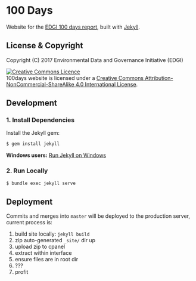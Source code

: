 # 100 Days

Website for the [EDGI 100 days report](http://100days.envirodatagov.org/), built with [Jekyll](https://jekyllrb.com/).

## License & Copyright

Copyright (C) 2017 Environmental Data and Governance Initiative (EDGI)

<a rel="license" href="https://creativecommons.org/licenses/by-nc-sa/4.0/"><img class="pa2" alt="Creative Commons Licence" style="border-width:0" src="https://licensebuttons.net/l/by-nc-sa/4.0/80x15.png" /></a><br />100days website is licensed under a <a rel="license" href="https://creativecommons.org/licenses/by-nc-sa/4.0/">Creative Commons Attribution-NonCommercial-ShareAlike 4.0 International License</a>.

## Development

### 1. Install Dependencies

Install the Jekyll gem:

```bash
$ gem install jekyll
```
**Windows users:** [Run Jekyll on Windows](http://jekyll-windows.juthilo.com/)

### 2. Run Locally

```bash
$ bundle exec jekyll serve
```

## Deployment

Commits and merges into `master` will be deployed to the production server, current process is:

1. build site locally: `jekyll build`
2. zip auto-generated `_site/` dir up
3. upload zip to cpanel
4. extract within interface
5. ensure files are in root dir
6. ???
7. profit
